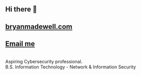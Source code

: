 ## Hi there 👋
## [bryanmadewell.com](https://bryanmadewell.com)
## [Email me](mailto:bryan@bryanmadewell.com)

<br>
Aspiring Cybersecurity professional. 
<br>
B.S. Information Technology - Network & Information Security
<br>
